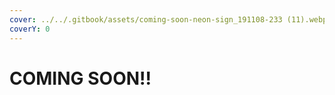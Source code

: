 ```yaml
---
cover: ../../.gitbook/assets/coming-soon-neon-sign_191108-233 (11).webp
coverY: 0
---
```


# COMING SOON!!

